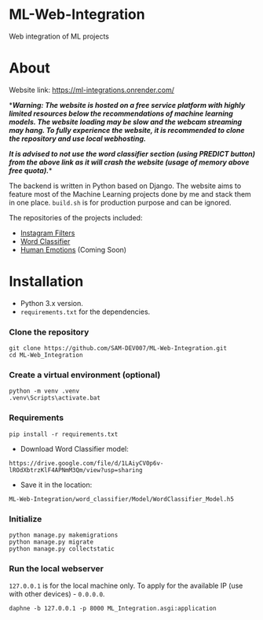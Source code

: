 # ML-Web-Integration
Web integration of ML projects

# About
Website link: https://ml-integrations.onrender.com/

****Warning: The website is hosted on a free service platform with highly limited resources below the recommendations of machine learning models. The website loading may be slow and the webcam streaming may hang. To fully experience the website, it is recommended to clone the repository and use local webhosting.***

***It is advised to not use the word classifier section (using PREDICT button) from the above link as it will crash the website (usage of memory above free quota).****

The backend is written in Python based on Django. The website aims to feature most of the Machine Learning projects done by me and stack them in one place.
`build.sh` is for production purpose and can be ignored.

The repositories of the projects included:
- [Instagram Filters](https://github.com/SAM-DEV007/Instagram-Filters)
- [Word Classifier](https://github.com/SAM-DEV007/Word-Classifier)
- [Human Emotions](https://github.com/SAM-DEV007/Human-Emotions) (Coming Soon)

# Installation
- Python 3.x version.
- `requirements.txt` for the dependencies.

### Clone the repository
```
git clone https://github.com/SAM-DEV007/ML-Web-Integration.git
cd ML-Web_Integration
```
### Create a virtual environment (optional)
```
python -m venv .venv
.venv\Scripts\activate.bat
```
### Requirements
```
pip install -r requirements.txt
```
- Download Word Classifier model: 
```
https://drive.google.com/file/d/1LAiyCV0p6v-lROdXbtrzKlF4APNmM3Qm/view?usp=sharing
```
- Save it in the location: 
```
ML-Web-Integration/word_classifier/Model/WordClassifier_Model.h5
```
### Initialize
```
python manage.py makemigrations
python manage.py migrate
python manage.py collectstatic
```
### Run the local webserver
`127.0.0.1` is for the local machine only. To apply for the available IP (use with other devices) - `0.0.0.0`.
```
daphne -b 127.0.0.1 -p 8000 ML_Integration.asgi:application
```
